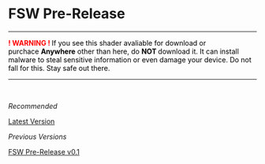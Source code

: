 <h1>FSW Pre-Release</h1>
<hr />
<p><span style="color: #ff0000;"><strong>! WARNING !&nbsp;</strong><span style="color: #000000;">If you see this shader avaliable for download or purchace&nbsp;<strong>Anywhere</strong> other than here, do&nbsp;<strong>NOT&nbsp;</strong>download it. It can install malware to steal sensitive information or even damage your device. Do not fall for this. Stay safe out there.</span></span></p>
<hr />
<p>&nbsp;</p>
<p><em>Recommended</em></p>
<p><a href="https://github.com/FluffyDoesStuff/Shaderpack/releases">Latest Version</a></p>
<p><em>Previous Versions</em></p>
<p><a href="https://github.com/FluffyDoesStuff/Shaderpack/releases/tag/0.1">FSW Pre-Release v0.1</a></p>
